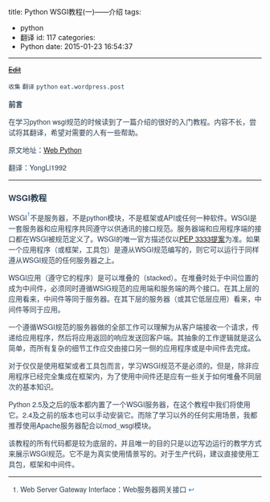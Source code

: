 title: Python WSGI教程(一)——介绍
tags:
  - python
  - 翻译
id: 117
categories:
  - Python
date: 2015-01-23 16:54:37
---

<del style="position:relative;display:block">[Edit](http://maxiang.info/#/?provider=evernote_int&amp;guid=af85d231-21a2-4675-910d-a7b12a6285c1)</del><div  style="line-height: 1.5; color: #2c3f51; font-family: Helvetica Neue, Arial, Hiragino Sans GB, STHeiti, Microsoft YaHei, WenQuanYi Micro Hei, SimSun, Song, sans-serif;">
                        <div ></div>
                    <div >

`收集` `翻译` `python` `eat.wordpress.post` 
</div><div >

**前言** 

在学习python wsgi规范的时候读到了一篇介绍的很好的入门教程。内容不长，尝试将其翻译，希望对需要的人有一些帮助。 

原文地址：[Web Python](http://webpython.codepoint.net/wsgi_tutorial) 

翻译：YongLi1992

* * *

</div><div >

### WSGI教程

WSGI<a title="See footnote"  style="background: transparent; color: #1980e6; text-decoration: none; vertical-align: top; position: relative; top: -0.5em; font-size: .8em;">1</a>不是服务器，不是python模块，不是框架或API或任何一种软件。WSGI是一套服务器和应用程序共同遵守以供通讯的接口规范。服务器端和应用程序端的接口都在WSGI被规范定义了。WSGI的唯一官方描述仅以[PEP 3333提案](http://www.python.org/dev/peps/pep-3333/)为准。如果一个应用程序（或框架，工具包）是遵从WSGI规范编写的，则它可以运行于同样遵从WSGI规范的任何服务器之上。 

<!--more--> 

WSGI应用（遵守它的程序）是可以堆叠的（stacked）。在堆叠时处于中间位置的成为中间件，必须同时遵循WSIG规范的应用端和服务端的两个接口。在其上层的应用看来，中间件等同于服务器。在其下层的服务器（或其它低层应用）看来，中间件等同于应用。

一个遵循WSGI规范的服务器做的全部工作可以理解为从客户端接收一个请求，传递给应用程序，然后将应用返回的响应发送回客户端。其抽象的工作逻辑就是这么简单，而所有复杂的细节工作应交由接口另一侧的应用程序或是中间件去完成。

对于仅仅是使用框架或者工具包而言，学习WSGI规范不是必须的。但是，除非应用程序已经完全集成在框架内，为了使用中间件还是应有一些关于如何堆叠不同层次的基本知识。

Python 2.5及之后的版本都内置了一个WSGI服务器，在这个教程中我们将使用它。2.4及之前的版本也可以手动安装它。而除了学习以外的任何实用场景，我都推荐使用Apache服务器配合以mod_wsgi模块。

该教程的所有代码都是较为底层的，并且唯一的目的只是以边写边运行的教学方式来展示WSGI规范。它不是为真实使用情景写的。对于生产代码，建议直接使用工具包，框架和中间件。

</div><div ><div >

* * *

1.  Web Server Gateway Interface：Web服务器网关接口 <a title="Return to article"  style="background: transparent; color: #1980e6; text-decoration: none;">↩</a></div></div></div><center style='display:none'>@%28%u6536%u96C6%29%5B%u7FFB%u8BD1%7Cpython%7Ceat.wordpress.post%5D%0A%23Python%20WSGI%u6559%u7A0B%28%u4E00%29%u2014%u2014%u4ECB%u7ECD%0A**%u524D%u8A00**%0A%u5728%u5B66%u4E60python%20wsgi%u89C4%u8303%u7684%u65F6%u5019%u8BFB%u5230%u4E86%u4E00%u7BC7%u4ECB%u7ECD%u7684%u5F88%u597D%u7684%u5165%u95E8%u6559%u7A0B%u3002%u5185%u5BB9%u4E0D%u957F%uFF0C%u5C1D%u8BD5%u5C06%u5176%u7FFB%u8BD1%uFF0C%u5E0C%u671B%u5BF9%u9700%u8981%u7684%u4EBA%u6709%u4E00%u4E9B%u5E2E%u52A9%u3002%0A%u539F%u6587%u5730%u5740%uFF1A%5BWeb%20Python%5D%28http%3A//webpython.codepoint.net/wsgi_tutorial%29%0A%u7FFB%u8BD1%uFF1AYongLi1992%0A***%0A%23%23%23%20WSGI%u6559%u7A0B%0AWSGI%5B%5E1%5D%u4E0D%u662F%u670D%u52A1%u5668%uFF0C%u4E0D%u662Fpython%u6A21%u5757%uFF0C%u4E0D%u662F%u6846%u67B6%u6216API%u6216%u4EFB%u4F55%u4E00%u79CD%u8F6F%u4EF6%u3002WSGI%u662F%u4E00%u5957%u670D%u52A1%u5668%u548C%u5E94%u7528%u7A0B%u5E8F%u5171%u540C%u9075%u5B88%u4EE5%u4F9B%u901A%u8BAF%u7684%u63A5%u53E3%u89C4%u8303%u3002%u670D%u52A1%u5668%u7AEF%u548C%u5E94%u7528%u7A0B%u5E8F%u7AEF%u7684%u63A5%u53E3%u90FD%u5728WSGI%u88AB%u89C4%u8303%u5B9A%u4E49%u4E86%u3002WSGI%u7684%u552F%u4E00%u5B98%u65B9%u63CF%u8FF0%u4EC5%u4EE5%5BPEP%203333%u63D0%u6848%5D%28http%3A//www.python.org/dev/peps/pep-3333/%29%u4E3A%u51C6%u3002%u5982%u679C%u4E00%u4E2A%u5E94%u7528%u7A0B%u5E8F%uFF08%u6216%u6846%u67B6%uFF0C%u5DE5%u5177%u5305%uFF09%u662F%u9075%u4ECEWSGI%u89C4%u8303%u7F16%u5199%u7684%uFF0C%u5219%u5B83%u53EF%u4EE5%u8FD0%u884C%u4E8E%u540C%u6837%u9075%u4ECEWSGI%u89C4%u8303%u7684%u4EFB%u4F55%u670D%u52A1%u5668%u4E4B%u4E0A%u3002%0A%3C%21--more--%3E%0AWSGI%u5E94%u7528%uFF08%u9075%u5B88%u5B83%u7684%u7A0B%u5E8F%uFF09%u662F%u53EF%u4EE5%u5806%u53E0%u7684%uFF08stacked%uFF09%u3002%u5728%u5806%u53E0%u65F6%u5904%u4E8E%u4E2D%u95F4%u4F4D%u7F6E%u7684%u6210%u4E3A%u4E2D%u95F4%u4EF6%uFF0C%u5FC5%u987B%u540C%u65F6%u9075%u5FAAWSIG%u89C4%u8303%u7684%u5E94%u7528%u7AEF%u548C%u670D%u52A1%u7AEF%u7684%u4E24%u4E2A%u63A5%u53E3%u3002%u5728%u5176%u4E0A%u5C42%u7684%u5E94%u7528%u770B%u6765%uFF0C%u4E2D%u95F4%u4EF6%u7B49%u540C%u4E8E%u670D%u52A1%u5668%u3002%u5728%u5176%u4E0B%u5C42%u7684%u670D%u52A1%u5668%uFF08%u6216%u5176%u5B83%u4F4E%u5C42%u5E94%u7528%uFF09%u770B%u6765%uFF0C%u4E2D%u95F4%u4EF6%u7B49%u540C%u4E8E%u5E94%u7528%u3002%0A%0A%u4E00%u4E2A%u9075%u5FAAWSGI%u89C4%u8303%u7684%u670D%u52A1%u5668%u505A%u7684%u5168%u90E8%u5DE5%u4F5C%u53EF%u4EE5%u7406%u89E3%u4E3A%u4ECE%u5BA2%u6237%u7AEF%u63A5%u6536%u4E00%u4E2A%u8BF7%u6C42%uFF0C%u4F20%u9012%u7ED9%u5E94%u7528%u7A0B%u5E8F%uFF0C%u7136%u540E%u5C06%u5E94%u7528%u8FD4%u56DE%u7684%u54CD%u5E94%u53D1%u9001%u56DE%u5BA2%u6237%u7AEF%u3002%u5176%u62BD%u8C61%u7684%u5DE5%u4F5C%u903B%u8F91%u5C31%u662F%u8FD9%u4E48%u7B80%u5355%uFF0C%u800C%u6240%u6709%u590D%u6742%u7684%u7EC6%u8282%u5DE5%u4F5C%u5E94%u4EA4%u7531%u63A5%u53E3%u53E6%u4E00%u4FA7%u7684%u5E94%u7528%u7A0B%u5E8F%u6216%u662F%u4E2D%u95F4%u4EF6%u53BB%u5B8C%u6210%u3002%0A%0A%u5BF9%u4E8E%u4EC5%u4EC5%u662F%u4F7F%u7528%u6846%u67B6%u6216%u8005%u5DE5%u5177%u5305%u800C%u8A00%uFF0C%u5B66%u4E60WSGI%u89C4%u8303%u4E0D%u662F%u5FC5%u987B%u7684%u3002%u4F46%u662F%uFF0C%u9664%u975E%u5E94%u7528%u7A0B%u5E8F%u5DF2%u7ECF%u5B8C%u5168%u96C6%u6210%u5728%u6846%u67B6%u5185%uFF0C%u4E3A%u4E86%u4F7F%u7528%u4E2D%u95F4%u4EF6%u8FD8%u662F%u5E94%u6709%u4E00%u4E9B%u5173%u4E8E%u5982%u4F55%u5806%u53E0%u4E0D%u540C%u5C42%u6B21%u7684%u57FA%u672C%u77E5%u8BC6%u3002%0A%0APython%202.5%u53CA%u4E4B%u540E%u7684%u7248%u672C%u90FD%u5185%u7F6E%u4E86%u4E00%u4E2AWSGI%u670D%u52A1%u5668%uFF0C%u5728%u8FD9%u4E2A%u6559%u7A0B%u4E2D%u6211%u4EEC%u5C06%u4F7F%u7528%u5B83%u30022.4%u53CA%u4E4B%u524D%u7684%u7248%u672C%u4E5F%u53EF%u4EE5%u624B%u52A8%u5B89%u88C5%u5B83%u3002%u800C%u9664%u4E86%u5B66%u4E60%u4EE5%u5916%u7684%u4EFB%u4F55%u5B9E%u7528%u573A%u666F%uFF0C%u6211%u90FD%u63A8%u8350%u4F7F%u7528Apache%u670D%u52A1%u5668%u914D%u5408%u4EE5mod_wsgi%u6A21%u5757%u3002%0A%0A%u8BE5%u6559%u7A0B%u7684%u6240%u6709%u4EE3%u7801%u90FD%u662F%u8F83%u4E3A%u5E95%u5C42%u7684%uFF0C%u5E76%u4E14%u552F%u4E00%u7684%u76EE%u7684%u53EA%u662F%u4EE5%u8FB9%u5199%u8FB9%u8FD0%u884C%u7684%u6559%u5B66%u65B9%u5F0F%u6765%u5C55%u793AWSGI%u89C4%u8303%u3002%u5B83%u4E0D%u662F%u4E3A%u771F%u5B9E%u4F7F%u7528%u60C5%u666F%u5199%u7684%u3002%u5BF9%u4E8E%u751F%u4EA7%u4EE3%u7801%uFF0C%u5EFA%u8BAE%u76F4%u63A5%u4F7F%u7528%u5DE5%u5177%u5305%uFF0C%u6846%u67B6%u548C%u4E2D%u95F4%u4EF6%u3002%0A%0A%5B%5E1%5D%3A%20Web%20Server%20Gateway%20Interface%uFF1AWeb%u670D%u52A1%u5668%u7F51%u5173%u63A5%u53E3</center>